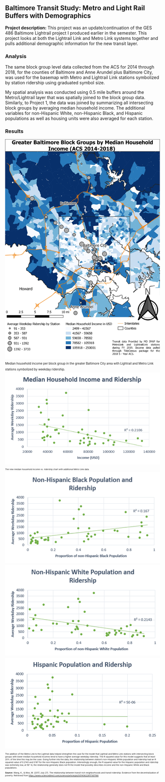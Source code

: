 ## Baltimore Transit Study: Metro and Light Rail Buffers with Demographics

**Project description:** This project was an update/continuation of the GES 486 Baltimore Lightrail project I produced earlier in the semester. This project looks at both the Lightrail Link and Metro Link systems together and pulls additional demographic information for the new transit layer. 
### Analysis
The same block group level data collected from the ACS for 2014 through 2018, for the counties of Baltimore and Anne Arundel plus Baltimore City, was used for the basemap with Metro and Lightrail Link stations symbolized by station ridership using graduated symbol size.

My spatial analysis was conducted using 0.5 mile buffers around the Metro/Lightrail layer that was spatially joined to the block group data. Similarly, to Project 1, the data was joined by summarizing all intersecting block groups by averaging median household income. The additional variables for non-Hispanic White, non-Hispanic Black, and Hispanic populations as well as housing units were also averaged for each station.


### Results
<img src="../images/Metro_Lightrail_Map.jpg"/>
<sup><sub>Median household income per block group in the greater Baltimore City area with Lightrail and Metro Link stations symbolized by weekday ridership.
  

<img src="../images/MHHI.PNG"/>
<sup><sub>The new median household income vs. ridership chart with additional Metro Link data.

<img src="../images/NHBlack_Prop.PNG"/>

<img src="../images/NHWhite_Prop.PNG"/>

<img src="../images/Hisp_Lat_Prop.PNG"/>


The addition of the Metro Link to the Lightrail data helped strengthen the case for the model that Lightrail and Metro Link stations with intersecting block groups with lower median household incomes tend to have a higher average weekday ridership. The R squared value for this model suggests that at least 20% of the time this may be the case. Going further into the data, the relationship between station’s non-Hispanic White population and ridership had an R squared value of 0.2143 and 0.167 for the non-Hispanic Black population. Interestingly enough, the R squared value for the Hispanic population and ridership was extremely low, at 5E^-6, the relationship generally does not fit the model that possibly describes income and the non-Hispanic White and Black populations. 


**Source:**
Wang, K., & Woo, M. (2017, July 27). The relationship between transit rich neighborhoods and transit ridership: Evidence from the decentralization of poverty. Retrieved from https://www.sciencedirect.com/science/article/pii/S0143622817307166

